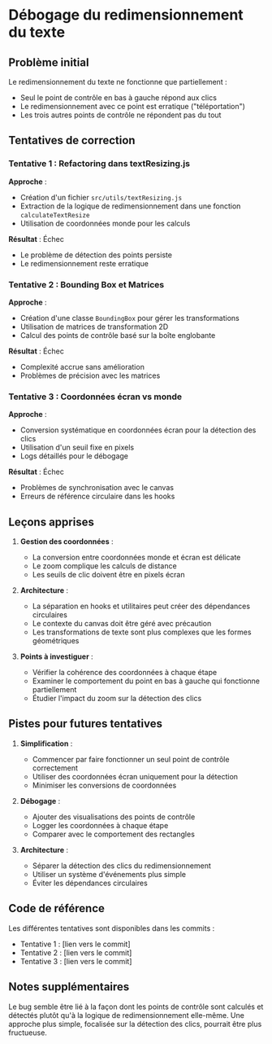 # Débogage du redimensionnement du texte

## Problème initial
Le redimensionnement du texte ne fonctionne que partiellement :
- Seul le point de contrôle en bas à gauche répond aux clics
- Le redimensionnement avec ce point est erratique ("téléportation")
- Les trois autres points de contrôle ne répondent pas du tout

## Tentatives de correction

### Tentative 1 : Refactoring dans textResizing.js
**Approche** :
- Création d'un fichier `src/utils/textResizing.js`
- Extraction de la logique de redimensionnement dans une fonction `calculateTextResize`
- Utilisation de coordonnées monde pour les calculs

**Résultat** : Échec
- Le problème de détection des points persiste
- Le redimensionnement reste erratique

### Tentative 2 : Bounding Box et Matrices
**Approche** :
- Création d'une classe `BoundingBox` pour gérer les transformations
- Utilisation de matrices de transformation 2D
- Calcul des points de contrôle basé sur la boîte englobante

**Résultat** : Échec
- Complexité accrue sans amélioration
- Problèmes de précision avec les matrices

### Tentative 3 : Coordonnées écran vs monde
**Approche** :
- Conversion systématique en coordonnées écran pour la détection des clics
- Utilisation d'un seuil fixe en pixels
- Logs détaillés pour le débogage

**Résultat** : Échec
- Problèmes de synchronisation avec le canvas
- Erreurs de référence circulaire dans les hooks

## Leçons apprises

1. **Gestion des coordonnées** :
   - La conversion entre coordonnées monde et écran est délicate
   - Le zoom complique les calculs de distance
   - Les seuils de clic doivent être en pixels écran

2. **Architecture** :
   - La séparation en hooks et utilitaires peut créer des dépendances circulaires
   - Le contexte du canvas doit être géré avec précaution
   - Les transformations de texte sont plus complexes que les formes géométriques

3. **Points à investiguer** :
   - Vérifier la cohérence des coordonnées à chaque étape
   - Examiner le comportement du point en bas à gauche qui fonctionne partiellement
   - Étudier l'impact du zoom sur la détection des clics

## Pistes pour futures tentatives

1. **Simplification** :
   - Commencer par faire fonctionner un seul point de contrôle correctement
   - Utiliser des coordonnées écran uniquement pour la détection
   - Minimiser les conversions de coordonnées

2. **Débogage** :
   - Ajouter des visualisations des points de contrôle
   - Logger les coordonnées à chaque étape
   - Comparer avec le comportement des rectangles

3. **Architecture** :
   - Séparer la détection des clics du redimensionnement
   - Utiliser un système d'événements plus simple
   - Éviter les dépendances circulaires

## Code de référence

Les différentes tentatives sont disponibles dans les commits :
- Tentative 1 : [lien vers le commit]
- Tentative 2 : [lien vers le commit]
- Tentative 3 : [lien vers le commit]

## Notes supplémentaires

Le bug semble être lié à la façon dont les points de contrôle sont calculés et détectés plutôt qu'à la logique de redimensionnement elle-même. Une approche plus simple, focalisée sur la détection des clics, pourrait être plus fructueuse.










